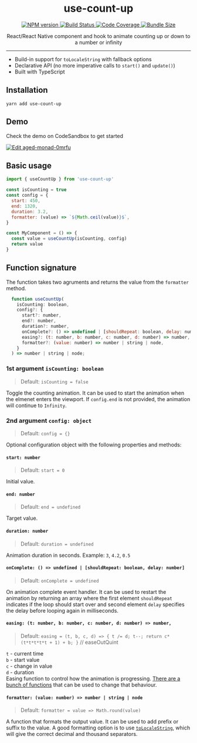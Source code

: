 <div align="center">
  <h1>use-count-up</h1>
  <a href="https://www.npmjs.com/package/use-count-up">
    <img alt="NPM version" src="https://img.shields.io/npm/v/use-count-up" />
  </a>
   <a href="https://codecov.io/gh/vydimitrov/use-count-up">
    <img alt="Build Status" src="https://img.shields.io/github/workflow/status/vydimitrov/use-count-up/Codecov%20Coverage" />
  </a>
  <a href="https://codecov.io/gh/vydimitrov/use-count-up">
    <img alt="Code Coverage" src="https://img.shields.io/codecov/c/gh/vydimitrov/use-count-up" />
  </a>
  <a href="https://bundlephobia.com/result?p=use-count-up">
    <img alt="Bundle Size" src="https://img.shields.io/bundlephobia/min/use-count-up" />
  </a>

  <br />

  <p>
    React/React Native component and hook to animate counting up or down to a number or infinity
  </p>
</div>

<hr />

- Build-in support for `toLocaleString` with fallback options
- Declarative API (no more imperative calls to `start()` and `update()`)
- Built with TypeScript

## Installation

```
yarn add use-count-up
```

## Demo

Check the demo on CodeSandbox to get started

[![Edit aged-monad-0mrfu](https://codesandbox.io/static/img/play-codesandbox.svg)](https://codesandbox.io/s/aged-monad-0mrfu?fontsize=14)

## Basic usage

```jsx
import { useCountUp } from 'use-count-up'

const isCounting = true
const config = {
  start: 450,
  end: 1320,
  duration: 3.2,
  formatter: (value) => `${Math.ceil(value)}$`,
}

const MyComponent = () => {
  const value = useCountUp(isCounting, config)
  return value
}
```

## Function signature

The function takes two agruments and returns the value from the `formatter` method.

```js
  function useCountUp(
    isCounting: boolean,
    config?: {
      start?: number,
      end?: number,
      duration?: number,
      onComplete?: () => undefined | [shouldRepeat: boolean, delay: number],
      easing?: (t: number, b: number, c: number, d: number) => number,
      formatter?: (value: number) => number | string | node,
    }
  ) => number | string | node;
```

### 1st argument `isCounting: boolean`

> Default: `isCounting = false`

Toggle the counting animation. It can be used to start the animation when the elmenet enters the viewport. If `config.end` is not provided, the animation will continue to `Infinity`.

### 2nd argument `config: object`

> Default: `config = {}`

Optional configuration object with the following properties and methods:

#### `start: number`

> Default: `start = 0`

Initial value.

#### `end: number`

> Default: `end = undefined`

Target value.

#### `duration: number`

> Default: `duration = undefined`

Animation duration in seconds. Example: `3`, `4.2`, `0.5`

#### `onComplete: () => undefined | [shouldRepeat: boolean, delay: number]`

> Default: `onComplete = undefined`

On animation complete event handler. It can be used to restart the animation by returning an array where the first element `shouldRepeat` indicates if the loop should start over and second element `delay` specifies the delay before looping again in milliseconds.

#### `easing: (t: number, b: number, c: number, d: number) => number,`

> Default: `easing = (t, b, c, d) => { t /= d; t--; return c*(t*t*t*t*t + 1) + b; }` // easeOutQuint

`t` - current time  
`b` - start value  
`c` - change in value  
`d` - duration  
Easing function to control how the animation is progressing. [There are a bunch of functions](http://www.gizma.com/easing/) that can be used to change that behaviour.

#### `formatter: (value: number) => number | string | node`

> Default: `formatter = value => Math.round(value)`

A function that formats the output value. It can be used to add prefix or suffix to the value. A good formatting option is to use [`toLocaleString`](https://developer.mozilla.org/en-US/docs/Web/JavaScript/Reference/Global_Objects/Number/toLocaleString), which will give the correct decimal and thousand separators.
